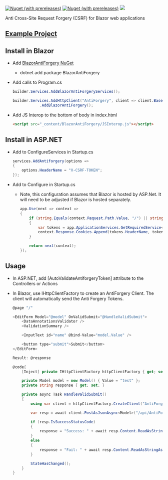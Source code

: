 [![Nuget (with prereleases)](https://img.shields.io/nuget/vpre/BlazorAntiForgery.svg?style=flat-square)](https://www.nuget.org/packages/BlazorAntiForgery)
[![Nuget (with prereleases)](https://img.shields.io/nuget/dt/BlazorAntiForgery.svg?style=flat-square)](https://www.nuget.org/packages/BlazorAntiForgery)
![](https://github.com/IvanJosipovic/BlazorAntiForgery/workflows/Create%20Release/badge.svg)

Anti Cross-Site Request Forgery (CSRF) for Blazor web applications

## [Example Project](https://github.com/IvanJosipovic/BlazorAntiForgery/tree/master/src/Sample)

## Install in Blazor

- Add [BlazorAntiForgery NuGet](https://www.nuget.org/packages/BlazorAntiForgery)
  - dotnet add package BlazorAntiForgery
- Add calls to Program.cs

    ```csharp
    builder.Services.AddBlazorAntiForgeryServices();

    builder.Services.AddHttpClient("AntiForgery", client => client.BaseAddress = new Uri(builder.HostEnvironment.BaseAddress))
                .AddBlazorAntiForgery();
    ```

- Add JS Interop to the bottom of body in index.html

  ```html
  <script src="_content/BlazorAntiForgery/JSInterop.js"></script>
  ```

## Install in ASP.NET

- Add to ConfigureServices in Startup.cs

    ```csharp
    services.AddAntiforgery(options =>
    {
        options.HeaderName = "X-CSRF-TOKEN";
    });
    ```

- Add to Configure in Startup.cs
  - Note, this configuration assumes that Blazor is hosted by ASP.Net. It will need to be adjusted if Blazor is hosted separately.

    ```csharp
    app.Use(next => context =>
    {
        if (string.Equals(context.Request.Path.Value, "/") || string.Equals(context.Request.Path.Value, "/index.html", StringComparison.OrdinalIgnoreCase))
        {
            var tokens = app.ApplicationServices.GetRequiredService<IAntiforgery>().GetAndStoreTokens(context);
            context.Response.Cookies.Append(tokens.HeaderName, tokens.RequestToken, new CookieOptions() { HttpOnly = false, Secure = true, SameSite = SameSiteMode.Strict });
        }

        return next(context);
    });
    ```

## Usage

- In ASP.NET, add [AutoValidateAntiforgeryToken] attribute to the Controllers or Actions
- In Blazor, use IHttpClientFactory to create an AntiForgery Client. The client will automatically send the Anti Forgery Tokens.

    ```csharp
    @page "/"

    <EditForm Model="@model" OnValidSubmit="@HandleValidSubmit">
        <DataAnnotationsValidator />
        <ValidationSummary />

        <InputText id="name" @bind-Value="model.Value" />

        <button type="submit">Submit</button>
    </EditForm>

    Result: @response

    @code{
        [Inject] private IHttpClientFactory httpClientFactory { get; set; }

        private Model model = new Model() { Value = "test" };
        private string response { get; set; }

        private async Task HandleValidSubmit()
        {
            using var client = httpClientFactory.CreateClient("AntiForgery");

            var resp = await client.PostAsJsonAsync<Model>("/api/AntiForgeryTest", model);

            if (resp.IsSuccessStatusCode)
            {
                response = "Success: " + await resp.Content.ReadAsStringAsync();
            }
            else
            {
                response = "Fail: " + await resp.Content.ReadAsStringAsync();
            }

            StateHasChanged();
        }
    }
    ```
